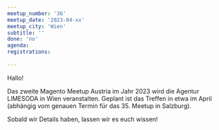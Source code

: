 ```yaml
---
meetup_number: '36'
meetup_date: '2023-04-xx'
meetup_city: 'Wien'
subtitle: ''
done: 'no'
agenda:
registrations:
 
---
```


Hallo!

Das zweite Magento Meetup Austria im Jahr 2023 wird die Agentur LIMESODA in Wien veranstalten. Geplant ist das Treffen
in etwa im April (abhängig vom genauen Termin für das 35. Meetup in Salzburg).

Sobald wir Details haben, lassen wir es euch wissen!
